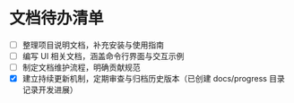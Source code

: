 # 文档待办清单

- [ ] 整理项目说明文档，补充安装与使用指南
- [ ] 编写 UI 相关文档，涵盖命令行界面与交互示例
- [ ] 制定文档维护流程，明确贡献规范
- [x] 建立持续更新机制，定期审查与归档历史版本（已创建 docs/progress 目录记录开发进展）
